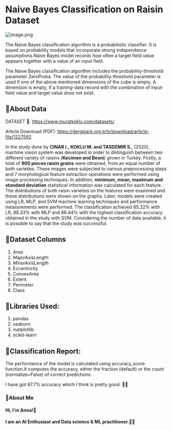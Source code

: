 # **Naive Bayes Classification on Raisin Dataset**

![image.png](https://cdn-prod.medicalnewstoday.com/content/images/articles/325/325127/raisins-on-a-wooden-spoon.jpg)

The Naive Bayes classification algorithm is a probabilistic classifier. It is based on probability models that incorporate strong independence assumptions.Naive Bayes model records how often a target field value appears together with a value of an input field.


The Naive Bayes classification algorithm includes the probability-threshold parameter ZeroProba. The value of the probability-threshold parameter is used if one of the above mentioned dimensions of the cube is empty. A dimension is empty, if a training-data record with the combination of input-field value and target value does not exist.

## **📍About Data**

DATASET 📑: https://www.muratkoklu.com/datasets/

Article Download (PDF): https://dergipark.org.tr/tr/download/article-file/1227592

In the study done by **CINAR I., KOKLU M. and TASDEMIR S.**, (2020), machine vision system was developed in order to distinguish between two different variety of raisins (**Kecimen and Besni**) grown in Turkey. Firstly, a total of **900 pieces raisin grains** were obtained, from an equal number of both varieties. These images were subjected to various preprocessing steps and 7 morphological feature extraction operations were performed using image processing techniques. In addition, **minimum, mean, maximum and standard deviation** statistical information was calculated for each feature. The distributions of both raisin varieties on the features were examined and these distributions were shown on the graphs. Later, models were created using LR, MLP, and SVM machine learning techniques and performance measurements were performed. The classification achieved 85.22% with LR, 86.33% with MLP and 86.44% with the highest classification accuracy obtained in the study with SVM. Considering the number of data available, it is possible to say that the study was successful.

## **📍Dataset Columns**

1. Area	
2. MajorAxisLength	
3. MinorAxisLength	
4. Eccentricity	
5. ConvexArea	
6. Extent	
7. Perimeter	
8. Class

## **📍Libraries Used:**
  1. pandas 
  2. seaborn
  3. matplotlib
  4. scikit-learn
## **📍Classification Report:**

The performance of the model is calculated using accuracy_score function.It computes the accuracy, either the fraction (default) or the count (normalize=False) of correct predictions.

I have got 87.7% accuracy which I think is pretty good. 👀😄

### **🚀About Me**

#### **Hi, I'm Anna!👋**

#### **I am an AI Enthusiast and Data science & ML practitioner.👀💌**
